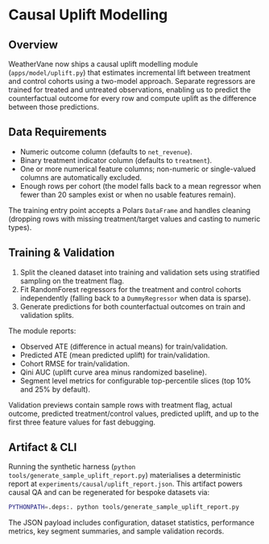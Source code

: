 # Causal Uplift Modelling

## Overview

WeatherVane now ships a causal uplift modelling module (`apps/model/uplift.py`) that estimates incremental lift between treatment and control cohorts using a two-model approach. Separate regressors are trained for treated and untreated observations, enabling us to predict the counterfactual outcome for every row and compute uplift as the difference between those predictions.

## Data Requirements

- Numeric outcome column (defaults to `net_revenue`).
- Binary treatment indicator column (defaults to `treatment`).
- One or more numerical feature columns; non-numeric or single-valued columns are automatically excluded.
- Enough rows per cohort (the model falls back to a mean regressor when fewer than 20 samples exist or when no usable features remain).

The training entry point accepts a Polars `DataFrame` and handles cleaning (dropping rows with missing treatment/target values and casting to numeric types).

## Training & Validation

1. Split the cleaned dataset into training and validation sets using stratified sampling on the treatment flag.
2. Fit RandomForest regressors for the treatment and control cohorts independently (falling back to a `DummyRegressor` when data is sparse).
3. Generate predictions for both counterfactual outcomes on train and validation splits.

The module reports:

- Observed ATE (difference in actual means) for train/validation.
- Predicted ATE (mean predicted uplift) for train/validation.
- Cohort RMSE for train/validation.
- Qini AUC (uplift curve area minus randomized baseline).
- Segment level metrics for configurable top-percentile slices (top 10% and 25% by default).

Validation previews contain sample rows with treatment flag, actual outcome, predicted treatment/control values, predicted uplift, and up to the first three feature values for fast debugging.

## Artifact & CLI

Running the synthetic harness (`python tools/generate_sample_uplift_report.py`) materialises a deterministic report at `experiments/causal/uplift_report.json`. This artifact powers causal QA and can be regenerated for bespoke datasets via:

```bash
PYTHONPATH=.deps:. python tools/generate_sample_uplift_report.py
```

The JSON payload includes configuration, dataset statistics, performance metrics, key segment summaries, and sample validation records.
